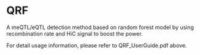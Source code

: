 # QRF
A meQTL/eQTL detection method based on random forest model by using recombination rate and HiC signal to boost the power.

For detail usage information, please refer to QRF_UserGuide.pdf above.

